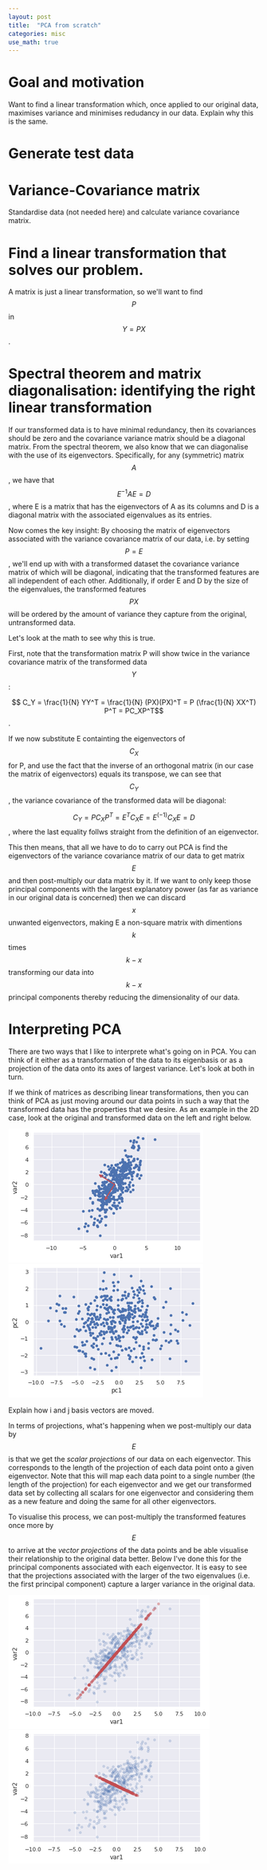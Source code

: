 ```yaml
---
layout: post
title:  "PCA from scratch"
categories: misc
use_math: true
---
```


# Goal and motivation
Want to find a linear transformation which, once applied to our original data, maximises variance and minimises redudancy in our data. Explain why this is the same.

# Generate test data

# Variance-Covariance matrix
Standardise data (not needed here) and calculate variance covariance matrix.

# Find a linear transformation that solves our problem.
A matrix is just a linear transformation, so we'll want to find 
$$P$$ in $$Y = PX$$. 

# Spectral theorem and matrix diagonalisation: identifying the right linear transformation
If our transformed data is to have minimal redundancy, then its covariances should be zero and the covariance variance matrix should be a diagonal matrix.
From the spectral theorem, we also know that we can diagonalise with the use of its eigenvectors.
Specifically, for any (symmetric) matrix $$A$$, we have that  $$ E^{-1}AE = D$$, where E is a matrix that has the eigenvectors of A as its columns and D is a diagonal matrix with the associated eigenvalues as its entries.

Now comes the key insight: By choosing the matrix of eigenvectors associated with the variance covariance matrix of our data, i.e. by setting $$ P=E $$, we'll end up with with a transformed dataset the covariance variance matrix of which will be diagonal, indicating that the transformed features are all independent of each other. Additionally, if order E and D by the size of the eigenvalues, the transformed features $$PX$$ will be ordered by the amount of variance they capture from the original, untransformed data.

Let's look at the math to see why this is true.

First, note that the transformation matrix P will show twice in the variance covariance matrix of the transformed data $$Y$$:

$$ C_Y = \frac{1}{N} YY^T =  \frac{1}{N} (PX)(PX)^T = P (\frac{1}{N} XX^T) P^T = PC_XP^T$$.

If we now substitute E containting the eigenvectors of $$C_X$$ for P, and use the fact that the inverse of an orthogonal matrix (in our case the matrix of eigenvectors) equals its transpose, we can see that $$C_Y$$, the variance covariance of the transformed data will be diagonal:

$$ C_Y = PC_XP^T = E^TC_XE = E^{(-1)}C_XE = D $$, where the last equality follws straight from the definition of an eigenvector.

This then means, that all we have to do to carry out PCA is find the eigenvectors of the variance covariance matrix of our data to get matrix $$E$$ and then post-multiply our data matrix by it. If we want to only keep those principal components with the largest explanatory power (as far as variance in our original data is concerned) then we can discard $$ x $$ unwanted eigenvectors, making E a non-square matrix with dimentions $$k$$ times $$k-x$$ transforming our data into $$k-x$$ principal components thereby reducing the dimensionality of our data. 

# Interpreting PCA
There are two ways that I like to interprete what's going on in PCA. You can think of it either as a transformation of the data to its eigenbasis or as a projection of the data onto its axes of largest variance. Let's look at both in turn.

If we think of matrices as describing linear transformations, then you can think of PCA as just moving around our data points in such a way that the transformed data has the properties that we desire. As an example in the 2D case, look at the original and transformed data on the left and right below. 

![Graph1](/assets/graphs/orig_data_w_eig_vectors.png)
![Graph2](/assets/graphs/transformed_data.png)

Explain how i and j basis vectors are moved.


In terms of projections, what's happening when we post-multiply our data by $$E$$ is that we get the _scalar projections_ of our data on each eigenvector. This corresponds to the length of the projection of each data point onto a given eigenvector. Note that this will map each data point to a single number (the length of the projection) for each eigenvector and we get our transformed data set by collecting all scalars for one eigenvector and considering them as a new feature and doing the same for all other eigenvectors. 

To visualise this process, we can post-multiply the transformed features once more by $$E$$ to arrive at the _vector projections_ of the data points and be able visualise their relationship to the original data better. Below I've done this for the principal components associated with each eigenvector. It is easy to see that the projections associated with the larger of the two eigenvalues (i.e. the first principal component) capture a larger variance in the original data.

![Graph1](/assets/graphs/pc1.png)
![Graph2](/assets/graphs/pc2.png)
